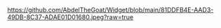 https://github.com/AbdelTheGoat/Widget/blob/main/81DDFB4E-AAD3-49DB-8C37-ADAE01D01680.jpeg?raw=true
